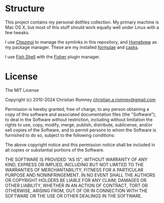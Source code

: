 Structure
=========

This project contains my personal dotfiles collection. My primary machine is Mac
OS X, but most of this stuff should work equally well under Linux with a few
tweaks.

I use [Chezmoi](https://www.chezmoi.io/) to manage the symlinks in
this repository, and [Homebrew](https://brew.sh/) as my package manager.
These are my installed [formulae](blob/main/private_dot_config/homebrew/formulae.txt) and [casks](blob/main/private_dot_config/homebrew/casks.txt).


I use [Fish Shell](https://fishshell.com/) with the [Fisher](https://github.com/jorgebucaran/fisher) plugin manager.


License
=======

The MIT License

Copyright (c) 2010-2024 Christian Romney <christian.a.romney@gmail.com>

Permission is hereby granted, free of charge, to any person obtaining a copy
of this software and associated documentation files (the "Software"), to deal
in the Software without restriction, including without limitation the rights
to use, copy, modify, merge, publish, distribute, sublicense, and/or sell
copies of the Software, and to permit persons to whom the Software is
furnished to do so, subject to the following conditions:

The above copyright notice and this permission notice shall be included in
all copies or substantial portions of the Software.

THE SOFTWARE IS PROVIDED "AS IS", WITHOUT WARRANTY OF ANY KIND, EXPRESS OR
IMPLIED, INCLUDING BUT NOT LIMITED TO THE WARRANTIES OF MERCHANTABILITY,
FITNESS FOR A PARTICULAR PURPOSE AND NONINFRINGEMENT. IN NO EVENT SHALL THE
AUTHORS OR COPYRIGHT HOLDERS BE LIABLE FOR ANY CLAIM, DAMAGES OR OTHER
LIABILITY, WHETHER IN AN ACTION OF CONTRACT, TORT OR OTHERWISE, ARISING FROM,
OUT OF OR IN CONNECTION WITH THE SOFTWARE OR THE USE OR OTHER DEALINGS IN
THE SOFTWARE.
